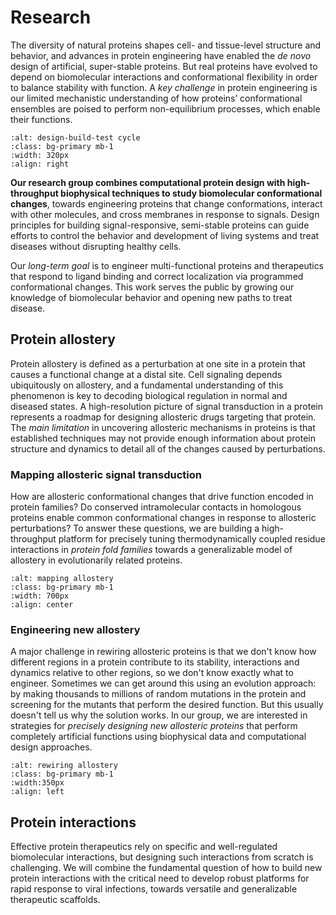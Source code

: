 # Research

The diversity of natural proteins shapes cell- and tissue-level structure and behavior, and advances in protein engineering have enabled the *de novo* design of artificial, super-stable proteins. But real proteins have evolved to depend on biomolecular interactions and conformational flexibility in order to balance stability with function. A *key challenge* in protein engineering is our limited mechanistic understanding of how proteins’ conformational ensembles are poised to perform non-equilibrium processes, which enable their functions.

```{image} research_figures/design_process.png
:alt: design-build-test cycle
:class: bg-primary mb-1
:width: 320px
:align: right
```

**Our research group combines computational protein design with high-throughput biophysical techniques to study biomolecular conformational changes**, towards engineering proteins that change conformations, interact with other molecules, and cross membranes in response to signals. Design principles for building signal-responsive, semi-stable proteins can guide efforts to control the behavior and development of living systems and treat diseases without disrupting healthy cells.

Our *long-term goal* is to engineer multi-functional proteins and therapeutics that respond to ligand binding and correct localization via programmed conformational changes. This work serves the public by growing our knowledge of biomolecular behavior and opening new paths to treat disease.

## Protein allostery
Protein allostery is defined as a perturbation at one site in a protein that causes a functional change at a distal site. Cell signaling depends ubiquitously on allostery, and a fundamental understanding of this phenomenon is key to decoding biological regulation in normal and diseased states. A high-resolution picture of signal transduction in a protein represents a roadmap for designing allosteric drugs targeting that protein. The *main limitation* in uncovering allosteric mechanisms in proteins is that established techniques may not provide enough information about protein structure and dynamics to detail all of the changes caused by perturbations.

### Mapping allosteric signal transduction
How are allosteric conformational changes that drive function encoded in protein families? Do conserved intramolecular contacts in homologous proteins enable common conformational changes in response to allosteric perturbations? To answer these questions, we are building a high-throughput platform for precisely tuning thermodynamically coupled residue interactions in *protein fold families* towards a generalizable model of allostery in evolutionarily related proteins.

```{image} research_figures/mapping_allostery.png
:alt: mapping allostery
:class: bg-primary mb-1
:width: 700px
:align: center
```

### Engineering new allostery
A major challenge in rewiring allosteric proteins is that we don't know how different regions in a protein contribute to its stability, interactions and dynamics relative to other regions, so we don't know exactly what to engineer. Sometimes we can get around this using an evolution approach: by making thousands to millions of random mutations in the protein and screening for the mutants that perform the desired function. But this usually doesn't tell us why the solution works. In our group, we are interested in strategies for *precisely designing new allosteric proteins* that perform completely artificial functions using biophysical data and computational design approaches.

```{image} research_figures/rewiring_allostery.png
:alt: rewiring allostery
:class: bg-primary mb-1
:width:350px
:align: left
```

## Protein interactions
Effective protein therapeutics rely on specific and well-regulated biomolecular interactions, but designing such interactions from scratch is challenging. We will combine the fundamental question of how to build new protein interactions with the critical need to develop robust platforms for rapid response to viral infections, towards versatile and generalizable therapeutic scaffolds. 


